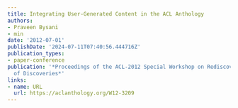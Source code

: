 ```yaml
---
title: Integrating User-Generated Content in the ACL Anthology
authors:
- Praveen Bysani
- min
date: '2012-07-01'
publishDate: '2024-07-11T07:40:56.444716Z'
publication_types:
- paper-conference
publication: '*Proceedings of the ACL-2012 Special Workshop on Rediscovering 50 Years
  of Discoveries*'
links:
- name: URL
  url: https://aclanthology.org/W12-3209
---
```

